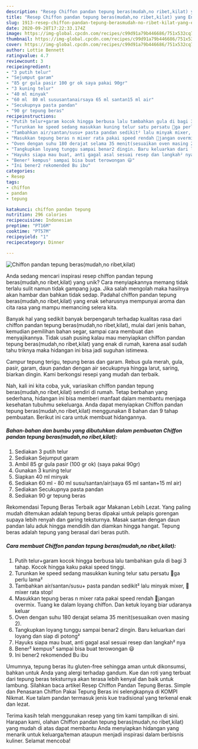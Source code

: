 ```yaml
---
description: "Resep Chiffon pandan tepung beras(mudah,no ribet,kilat) yang Enak Banget"
title: "Resep Chiffon pandan tepung beras(mudah,no ribet,kilat) yang Enak Banget"
slug: 1913-resep-chiffon-pandan-tepung-berasmudah-no-ribet-kilat-yang-enak-banget
date: 2020-09-28T17:22:33.174Z
image: https://img-global.cpcdn.com/recipes/c99d91a79b446686/751x532cq70/chiffon-pandan-tepung-berasmudahno-ribetkilat-foto-resep-utama.jpg
thumbnail: https://img-global.cpcdn.com/recipes/c99d91a79b446686/751x532cq70/chiffon-pandan-tepung-berasmudahno-ribetkilat-foto-resep-utama.jpg
cover: https://img-global.cpcdn.com/recipes/c99d91a79b446686/751x532cq70/chiffon-pandan-tepung-berasmudahno-ribetkilat-foto-resep-utama.jpg
author: Lottie Bennett
ratingvalue: 4.7
reviewcount: 3
recipeingredient:
- "3 putih telur"
- "Sejumput garam"
- "85 gr gula pasir 100 gr ok saya pakai 90gr"
- "3 kuning telur"
- "40 ml minyak"
- "60 ml  80 ml sususantanairsaya 65 ml santan15 ml air"
- "Secukupnya pasta pandan"
- "90 gr tepung beras"
recipeinstructions:
- "Putih telur+garam kocok hingga berbusa lalu tambahkan gula di bagi 3 tahap. Kocok hingga kaku pakai speed tinggi."
- "Turunkan ke speed sedang masukkan kuning telur satu persatu 🌠ga perlu lama²"
- "Tambahkan air/santan/susu+ pasta pandan sedikit² lalu minyak mixer, 🌠mixer rata stop!"
- "Masukkan tepung beras n mixer rata pakai speed rendah 🌠jangan overmix. Tuang ke dalam loyang chiffon. Dan ketuk loyang biar udaranya keluar"
- "Oven dengan suhu 180 derajat selama 35 menit(sesuaikan oven masing 2)."
- "Tangkupkan loyang tunggu sampai benar2 dingin. Baru keluarkan dari loyang dan siap di potong²"
- "Hayuks siapa mau buat, anti gagal asal sesuai resep dan langkah² nya"
- "Bener² kempus² sampai bisa buat terowongan 😃"
- "Ini bener2 rekomended Bu ibu"
categories:
- Resep
tags:
- chiffon
- pandan
- tepung

katakunci: chiffon pandan tepung 
nutrition: 296 calories
recipecuisine: Indonesian
preptime: "PT16M"
cooktime: "PT57M"
recipeyield: "1"
recipecategory: Dinner

---
```



![Chiffon pandan tepung beras(mudah,no ribet,kilat)](https://img-global.cpcdn.com/recipes/c99d91a79b446686/751x532cq70/chiffon-pandan-tepung-berasmudahno-ribetkilat-foto-resep-utama.jpg)

Anda sedang mencari inspirasi resep chiffon pandan tepung beras(mudah,no ribet,kilat) yang unik? Cara menyiapkannya memang tidak terlalu sulit namun tidak gampang juga. Jika salah mengolah maka hasilnya akan hambar dan bahkan tidak sedap. Padahal chiffon pandan tepung beras(mudah,no ribet,kilat) yang enak seharusnya mempunyai aroma dan cita rasa yang mampu memancing selera kita.

Banyak hal yang sedikit banyak berpengaruh terhadap kualitas rasa dari chiffon pandan tepung beras(mudah,no ribet,kilat), mulai dari jenis bahan, kemudian pemilihan bahan segar, sampai cara membuat dan menyajikannya. Tidak usah pusing kalau mau menyiapkan chiffon pandan tepung beras(mudah,no ribet,kilat) yang enak di rumah, karena asal sudah tahu triknya maka hidangan ini bisa jadi suguhan istimewa.

Campur tepung terigu, tepung beras dan garam. Rebus gula merah, gula, pasir, garam, daun pandan dengan air secukupnya hingga larut, saring, biarkan dingin. Kami berkongsi resepi yang mudah dan terbaik.


Nah, kali ini kita coba, yuk, variasikan chiffon pandan tepung beras(mudah,no ribet,kilat) sendiri di rumah. Tetap berbahan yang sederhana, hidangan ini bisa memberi manfaat dalam membantu menjaga kesehatan tubuhmu sekeluarga. Anda dapat menyiapkan Chiffon pandan tepung beras(mudah,no ribet,kilat) menggunakan 8 bahan dan 9 tahap pembuatan. Berikut ini cara untuk membuat hidangannya.

<!--inarticleads1-->

##### Bahan-bahan dan bumbu yang dibutuhkan dalam pembuatan Chiffon pandan tepung beras(mudah,no ribet,kilat):

1. Sediakan 3 putih telur
1. Sediakan Sejumput garam
1. Ambil 85 gr gula pasir (100 gr ok) (saya pakai 90gr)
1. Gunakan 3 kuning telur
1. Siapkan 40 ml minyak
1. Sediakan 60 ml - 80 ml susu/santan/air(saya 65 ml santan+15 ml air)
1. Sediakan Secukupnya pasta pandan
1. Sediakan 90 gr tepung beras


Rekomendasi Tepung Beras Terbaik agar Makanan Lebih Lezat. Yang paling mudah ditemukan adalah tepung beras dipakai untuk pelapis gorengan supaya lebih renyah dan garing teksturnya. Masak santan dengan daun pandan lalu aduk hingga mendidih dan diamkan hingga hangat. Tepung beras adalah tepung yang berasal dari beras putih. 

<!--inarticleads2-->

##### Cara membuat Chiffon pandan tepung beras(mudah,no ribet,kilat):

1. Putih telur+garam kocok hingga berbusa lalu tambahkan gula di bagi 3 tahap. Kocok hingga kaku pakai speed tinggi.
1. Turunkan ke speed sedang masukkan kuning telur satu persatu 🌠ga perlu lama²
1. Tambahkan air/santan/susu+ pasta pandan sedikit² lalu minyak mixer, 🌠mixer rata stop!
1. Masukkan tepung beras n mixer rata pakai speed rendah 🌠jangan overmix. Tuang ke dalam loyang chiffon. Dan ketuk loyang biar udaranya keluar
1. Oven dengan suhu 180 derajat selama 35 menit(sesuaikan oven masing 2).
1. Tangkupkan loyang tunggu sampai benar2 dingin. Baru keluarkan dari loyang dan siap di potong²
1. Hayuks siapa mau buat, anti gagal asal sesuai resep dan langkah² nya
1. Bener² kempus² sampai bisa buat terowongan 😃
1. Ini bener2 rekomended Bu ibu


Umumnya, tepung beras itu gluten-free sehingga aman untuk dikonsumsi, bahkan untuk Anda yang alergi terhadap gandum. Kue dan roti yang terbuat dari tepung beras teksturnya akan terasa lebih kenyal dan baik untuk lambung. Silahkan baca artikel Resep Chiffon Pandan Tepung Beras. Simple dan Penasaran Chiffon Pakai Tepung Beras ini selengkapnya di KOMPI Nikmat. Kue talam pandan termasuk jenis kue tradisional yang terkenal enak dan lezat. 

Terima kasih telah menggunakan resep yang tim kami tampilkan di sini. Harapan kami, olahan Chiffon pandan tepung beras(mudah,no ribet,kilat) yang mudah di atas dapat membantu Anda menyiapkan hidangan yang menarik untuk keluarga/teman ataupun menjadi inspirasi dalam berbisnis kuliner. Selamat mencoba!
